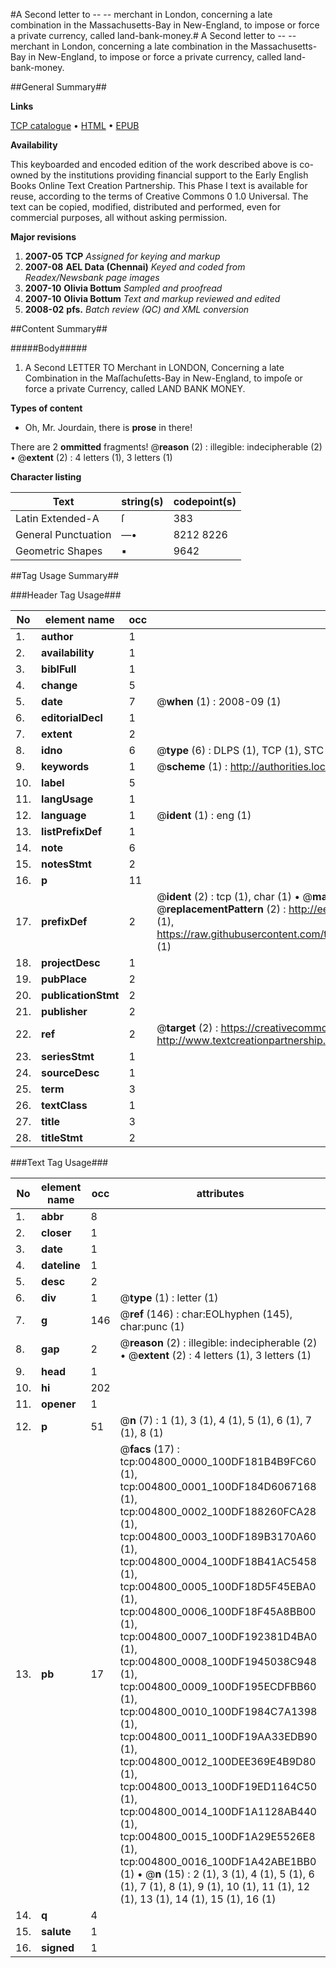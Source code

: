 #A Second letter to -- -- merchant in London, concerning a late combination in the Massachusetts-Bay in New-England, to impose or force a private currency, called land-bank-money.#
A Second letter to -- -- merchant in London, concerning a late combination in the Massachusetts-Bay in New-England, to impose or force a private currency, called land-bank-money.

##General Summary##

**Links**

[TCP catalogue](http://www.ota.ox.ac.uk/tcp/)  • 
[HTML](http://tei.it.ox.ac.uk/tcp/Texts-HTML/free/N03/N03901.html)  • 
[EPUB](http://tei.it.ox.ac.uk/tcp/Texts-EPUB/free/N03/N03901.epub)

**Availability**

This keyboarded and encoded edition of the
	       work described above is co-owned by the institutions
	       providing financial support to the Early English Books
	       Online Text Creation Partnership. This Phase I text is
	       available for reuse, according to the terms of Creative
	       Commons 0 1.0 Universal. The text can be copied,
	       modified, distributed and performed, even for
	       commercial purposes, all without asking permission.

**Major revisions**

1. __2007-05__ __TCP__ *Assigned for keying and markup*
1. __2007-08__ __AEL Data (Chennai)__ *Keyed and coded from Readex/Newsbank page images*
1. __2007-10__ __Olivia Bottum__ *Sampled and proofread*
1. __2007-10__ __Olivia Bottum__ *Text and markup reviewed and edited*
1. __2008-02__ __pfs.__ *Batch review (QC) and XML conversion*

##Content Summary##

#####Body#####

1. A Second LETTER TO Merchant in LONDON, Concerning a late Combination in the Maſſachuſetts-Bay in New-England, to impoſe or force a private Currency, called LAND BANK MONEY.

**Types of content**

  * Oh, Mr. Jourdain, there is **prose** in there!

There are 2 **ommitted** fragments! 
 @__reason__ (2) : illegible: indecipherable (2)  •  @__extent__ (2) : 4 letters (1), 3 letters (1)

**Character listing**


|Text|string(s)|codepoint(s)|
|---|---|---|
|Latin Extended-A|ſ|383|
|General Punctuation|—•|8212 8226|
|Geometric Shapes|▪|9642|

##Tag Usage Summary##

###Header Tag Usage###

|No|element name|occ|attributes|
|---|---|---|---|
|1.|__author__|1||
|2.|__availability__|1||
|3.|__biblFull__|1||
|4.|__change__|5||
|5.|__date__|7| @__when__ (1) : 2008-09 (1)|
|6.|__editorialDecl__|1||
|7.|__extent__|2||
|8.|__idno__|6| @__type__ (6) : DLPS (1), TCP (1), STC (1), NOTIS (1), IMAGE-SET (1), EVANS-CITATION (1)|
|9.|__keywords__|1| @__scheme__ (1) : http://authorities.loc.gov/ (1)|
|10.|__label__|5||
|11.|__langUsage__|1||
|12.|__language__|1| @__ident__ (1) : eng (1)|
|13.|__listPrefixDef__|1||
|14.|__note__|6||
|15.|__notesStmt__|2||
|16.|__p__|11||
|17.|__prefixDef__|2| @__ident__ (2) : tcp (1), char (1)  •  @__matchPattern__ (2) : ([0-9\-]+):([0-9IVX]+) (1), (.+) (1)  •  @__replacementPattern__ (2) : http://eebo.chadwyck.com/downloadtiff?vid=$1&page=$2 (1), https://raw.githubusercontent.com/textcreationpartnership/Texts/master/tcpchars.xml#$1 (1)|
|18.|__projectDesc__|1||
|19.|__pubPlace__|2||
|20.|__publicationStmt__|2||
|21.|__publisher__|2||
|22.|__ref__|2| @__target__ (2) : https://creativecommons.org/publicdomain/zero/1.0/ (1), http://www.textcreationpartnership.org/docs/. (1)|
|23.|__seriesStmt__|1||
|24.|__sourceDesc__|1||
|25.|__term__|3||
|26.|__textClass__|1||
|27.|__title__|3||
|28.|__titleStmt__|2||


###Text Tag Usage###

|No|element name|occ|attributes|
|---|---|---|---|
|1.|__abbr__|8||
|2.|__closer__|1||
|3.|__date__|1||
|4.|__dateline__|1||
|5.|__desc__|2||
|6.|__div__|1| @__type__ (1) : letter (1)|
|7.|__g__|146| @__ref__ (146) : char:EOLhyphen (145), char:punc (1)|
|8.|__gap__|2| @__reason__ (2) : illegible: indecipherable (2)  •  @__extent__ (2) : 4 letters (1), 3 letters (1)|
|9.|__head__|1||
|10.|__hi__|202||
|11.|__opener__|1||
|12.|__p__|51| @__n__ (7) : 1 (1), 3 (1), 4 (1), 5 (1), 6 (1), 7 (1), 8 (1)|
|13.|__pb__|17| @__facs__ (17) : tcp:004800_0000_100DF181B4B9FC60 (1), tcp:004800_0001_100DF184D6067168 (1), tcp:004800_0002_100DF188260FCA28 (1), tcp:004800_0003_100DF189B3170A60 (1), tcp:004800_0004_100DF18B41AC5458 (1), tcp:004800_0005_100DF18D5F45EBA0 (1), tcp:004800_0006_100DF18F45A8BB00 (1), tcp:004800_0007_100DF192381D4BA0 (1), tcp:004800_0008_100DF1945038C948 (1), tcp:004800_0009_100DF195ECDFBB60 (1), tcp:004800_0010_100DF1984C7A1398 (1), tcp:004800_0011_100DF19AA33EDB90 (1), tcp:004800_0012_100DEE369E4B9D80 (1), tcp:004800_0013_100DF19ED1164C50 (1), tcp:004800_0014_100DF1A1128AB440 (1), tcp:004800_0015_100DF1A29E5526E8 (1), tcp:004800_0016_100DF1A42ABE1BB0 (1)  •  @__n__ (15) : 2 (1), 3 (1), 4 (1), 5 (1), 6 (1), 7 (1), 8 (1), 9 (1), 10 (1), 11 (1), 12 (1), 13 (1), 14 (1), 15 (1), 16 (1)|
|14.|__q__|4||
|15.|__salute__|1||
|16.|__signed__|1||
